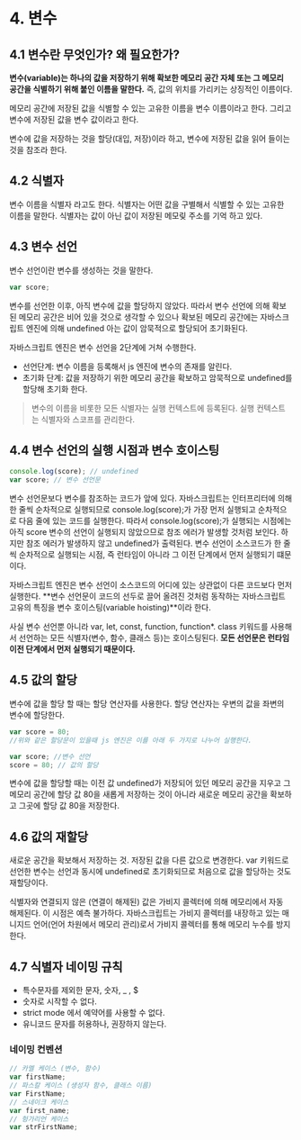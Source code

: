 # 4. 변수

## 4.1 변수란 무엇인가? 왜 필요한가?

**변수(variable)는 하나의 값을 저장하기 위해 확보한 메모리 공간 자체 또는 그 메모리 공간을 식별하기 위해 붙인 이름을 말한다.** 즉, 값의 위치를 가리키는 상징적인 이름이다.

메모리 공간에 저장된 값을 식별할 수 있는 고유한 이름을 변수 이름이라고 한다. 그리고 변수에 저장된 값을 변수 값이라고 한다.

변수에 값을 저장하는 것을 할당(대입, 저장)이라 하고, 변수에 저장된 값을 읽어 들이는 것을 참조라 한다.

## 4.2 식별자

변수 이름을 식별자 라고도 한다. 식별자는 어떤 값을 구별해서 식별할 수 있는 고유한 이름을 말한다. 식별자는 값이 아닌 값이 저장된 메모맂 주소를 기억 하고 있다.

## 4.3 변수 선언

변수 선언이란 변수를 생성하는 것을 말한다.

```javascript
var score;
```

변수를 선언한 이후, 아직 변수에 값을 할당하지 않았다. 따라서 변수 선언에 의해 확보된 메모리 공간은 비어 있을 것으로 생각할 수 있으나 확보된 메모리 공간에는 자바스크립트 엔진에 의해 undefined 아는 값이 암묵적으로 할당되어 초기화된다.

자바스크립트 엔진은 변수 선언을 2단계에 거쳐 수행한다.

- 선언단계: 변수 이름을 등록해서 js 엔진에 변수의 존재를 알린다.
- 초기화 단계: 값을 저장하기 위한 메모리 공간을 확보하고 암묵적으로 undefined를 할당해 초기화 한다.

> 변수의 이름을 비롯한 모든 식별자는 실행 컨텍스트에 등록된다. 실행 컨텍스트는 식별자와 스코프를 관리한다.

## 4.4 변수 선언의 실행 시점과 변수 호이스팅

```javascript
console.log(score); // undefined
var score; // 변수 선언문
```

변수 선언문보다 변수를 참조하는 코드가 앞에 있다. 자바스크립트는 인터프리터에 의해 한 줄씩 순차적으로 실행되므로 console.log(score);가 가장 먼저 실행되고 순차적으로 다음 줄에 있는 코드를 실행한다. 따라서 console.log(score);가 실행되는 시점에는 아직 score 변수의 선언이 실행되지 않았으므로 참조 에러가 발생할 것처럼 보인다. 하지만 참조 에러가 발생하지 않고 undefined가 출력된다. 변수 선언이 소스코드가 한 줄씩 순차적으로 실행되는 시점, 즉 런타임이 아니라 그 이전 단계에서 먼저 실행되기 떄문이다.

자바스크립트 엔진은 변수 선언이 소스코드의 어디에 있는 상관없이 다른 코드보다 먼저 실행한다. **변수 선언문이 코드의 선두로 끌어 올려진 것처럼 동작하는 자바스크립트 고유의 특징을 변수 호이스팅(variable hoisting)**이라 한다.

사실 변수 선언뿐 아니라 var, let, const, function, function\*. class 키워드를 사용해서 선언하는 모든 식별자(변수, 함수, 클래스 등)는 호이스팅된다. **모든 선언문은 런타임 이전 단계에서 먼저 실행되기 때문이다.**

## 4.5 값의 할당

변수에 값을 할당 할 때는 할당 연산자를 사용한다. 할당 연산자는 우변의 값을 좌변의 변수에 할당한다.

```javascript
var score = 80;
//위와 같은 할당문이 있을때 js 엔진은 이를 아래 두 가지로 나누어 실행한다.

var score; //변수 선언
score = 80; // 값의 할당
```

변수에 값을 할당할 때는 이전 값 undefined가 저장되어 있던 메모리 공간을 지우고 그 메모리 공간에 할당 값 80을 새롭게 저장하는 것이 아니라 새로운 메모리 공간을 확보하고 그곳에 할당 값 80을 저장한다.

## 4.6 값의 재할당

새로운 공간을 확보해서 저장하는 것. 저장된 값을 다른 값으로 변경한다. var 키워드로 선언한 변수는 선언과 동시에 undefined로 초기화되므로 처음으로 값을 할당하는 것도 재할당이다.

식별자와 연결되지 않은 (연결이 해제된) 값은 가비지 콜렉터에 의해 메모리에서 자동 해제된다. 이 시점은 예측 불가하다. 자바스크립트는 가비지 콜렉터를 내장하고 있는 매니지드 언어(언어 차원에서 메모리 관리)로서 가비지 콜렉터를 통해 메모리 누수를 방지한다.

## 4.7 식별자 네이밍 규칙

- 특수문자를 제외한 문자, 숫자, \_ , $
- 숫자로 시작할 수 없다.
- strict mode 에서 예약어를 사용할 수 없다.
- 유니코드 문자를 허용하나, 권장하지 않는다.

### 네이밍 컨벤션

```javascript
// 카멜 케이스 (변수, 함수)
var firstName;
// 파스칼 케이스 (생성자 함수, 클래스 이름)
var FirstName;
// 스네이크 케이스
var first_name;
// 헝가리언 케이스
var strFirstName;
```
